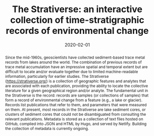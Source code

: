 ---
abstract: "Since the mid-1960s, geoscientists have collected sediment-based trace metal records from lakes around the world. The combination of previous records of trace metal accumulation have an impressive spatial and temporal extent but are difficult to locate and/or evaluate together due to limited machine-readable information, particularly for earlier studies. The Strativerse (<https://strativerse.org/>) is a collection of geographic features and analytes that are associated with each publication, providing the ability to locate the collective literature for a given geographical region and/or analyte. The fundamental unit in the Strativerse is the record: records are samples (or collections of samples) that form a record of environmental change from a feature (e.g., a lake or glacier). Records list publications that refer to them, and parameters that were measured on them. At present, most records in the Strativerse are lake sediment cores, or clusters of sediment cores that could not be disambiguated from consulting the relevant publications. Metadata is stored as a collection of text files hosted on GitHub, complied into JSON and HTML by Hugo, and served by Netlify. Building the collection of metadata is currently ongoing."
authors: ["D.W. Dunnington"]
date: "2020-02-01"
doi: ""
featured: false
image:
  caption: ""
  focal_point: ""
  preview_only: false
projects: []
publication: "Atlantic Geoscience Society Colloquium"
publication_short: ""
publication_types: ["1"]
summary: ""
tags: []
title: "The Strativerse: an interactive collection of time-stratigraphic records of environmental change"
url_code: ""
url_dataset: ""
url_pdf: ""
url_poster: ""
url_project: "https://strativerse.org/"
url_slides: "https://fishandwhistle.net/slides/ags2020"
url_source: ""
url_video: ""
---